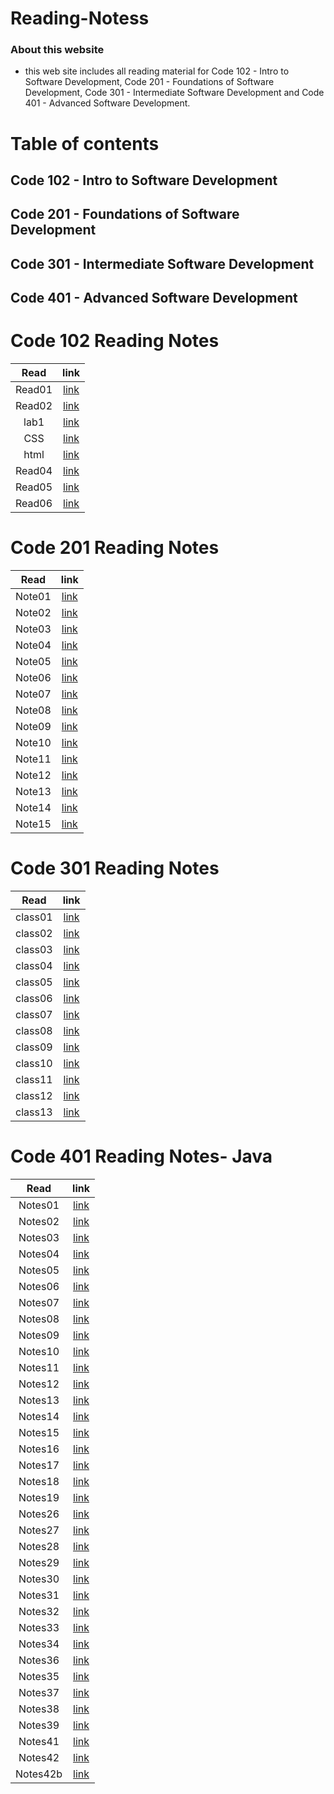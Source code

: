 # Reading-Notess

### **About this website**

* this web site includes all reading material for Code 102 - Intro to Software Development, Code 201 - Foundations of Software Development, Code 301 - Intermediate Software Development and Code 401 - Advanced Software Development.


# Table of contents

## Code 102 - Intro to Software Development
## Code 201 - Foundations of Software Development
## Code 301 - Intermediate Software Development
## Code 401 - Advanced Software Development



# Code 102 Reading Notes

|   Read    |     link               |
|:---------:| :----------------:     |
|  Read01   |  [link](102/Read01.md) |
|  Read02   |  [link](102/Read02.md) |
|  lab1     |  [link](102/lab01.md)  |
|  CSS      |  [link](102/CSS.md)    |
|  html     |  [link](102/html.md)   |
|  Read04   |  [link](102/Read04.md) |
|  Read05   |  [link](102/Read05.md) |
|  Read06   |  [link](102/Read06.md) |



# Code 201 Reading Notes

|   Read    |          link          |
|:---------:| :--------------------: |
|  Note01   |  [link](201/Note01.md) |
|  Note02   |  [link](201/Note02.md) |
|  Note03   |  [link](201/Note03.md) |
|  Note04   |  [link](201/Note04.md) |
|  Note05   |  [link](201/Note05.md) |
|  Note06   |  [link](201/Note06.md) |
|  Note07   |  [link](201/Note07.md) |
|  Note08   |  [link](201/Note08.md) |
|  Note09   |  [link](201/Note09.md) |
|  Note10   |  [link](201/Note10.md) |
|  Note11   |  [link](201/Note11.md) |
|  Note12   |  [link](201/Note12.md) |
|  Note13   |  [link](201/Note13.md) |
|  Note14   |  [link](201/Note14.md) |
|  Note15   |  [link](201/Note15.md) |


# Code 301 Reading Notes

|   Read    |     link               |
|:---------:| :----------------:     |
|  class01  | [link](301/class01.md) |
|  class02  | [link](301/class02.md) |
|  class03  | [link](301/class03.md) |
|  class04  | [link](301/class04.md) |
|  class05  | [link](301/class05.md) |
|  class06  | [link](301/class06.md) |
|  class07  | [link](301/class07.md) |
|  class08  | [link](301/class08.md) |
|  class09  | [link](301/class09.md) |
|  class10  | [link](301/class10.md) |
|  class11  | [link](301/class11.md) |
|  class12  | [link](301/class12.md) |
|  class13  | [link](301/class13.md) |


# Code 401 Reading Notes- Java

|   Read     |          link           |
|:---------: | :--------------------:  |
|  Notes01   |  [link](401/Notes01.md) |
|  Notes02   |  [link](401/Notes02.md) |
|  Notes03   |  [link](401/Notes03.md) |
|  Notes04   |  [link](401/Notes04.md) |
|  Notes05   |  [link](401/Notes05.md) |
|  Notes06   |  [link](401/Notes06.md) |
|  Notes07   |  [link](401/Notes07.md) |
|  Notes08   |  [link](401/Notes08.md) |
|  Notes09   |  [link](401/Notes09.md) |
|  Notes10   |  [link](401/Notes10.md) |
|  Notes11   |  [link](401/Notes11.md) |
|  Notes12   |  [link](401/Notes12.md) |
|  Notes13   |  [link](401/Notes13.md) |
|  Notes14   |  [link](401/Notes14.md) |
|  Notes15   |  [link](401/Notes15.md) |
|  Notes16   |  [link](401/Notes16.md) |
|  Notes17   |  [link](401/Notes17.md) |
|  Notes18   |  [link](401/Notes18.md) |
|  Notes19   |  [link](401/Notes19.md) |
|  Notes26   |  [link](401/Notes26.md) |
|  Notes27   |  [link](401/Notes27.md) |
|  Notes28   |  [link](401/Notes28.md) |
|  Notes29   |  [link](401/Notes29.md) |
|  Notes30   |  [link](401/Notes30.md) |
|  Notes31   |  [link](401/Notes31.md) |
|  Notes32   |  [link](401/Notes32.md) |
|  Notes33   |  [link](401/Notes33.md) |
|  Notes34   |  [link](401/Notes34.md) |
|  Notes36   |  [link](401/Notes36.md) |
|  Notes35   |  [link](401/Notes35.md) |
|  Notes37   |  [link](401/Notes37.md) |
|  Notes38   |  [link](401/Notes38.md) |
|  Notes39   |  [link](401/Notes39.md) |
|  Notes41   |  [link](401/Notes41.md) |
|  Notes42   |  [link](401/Notes42.md) |
|  Notes42b  |  [link](401/Notes42b.md)|


